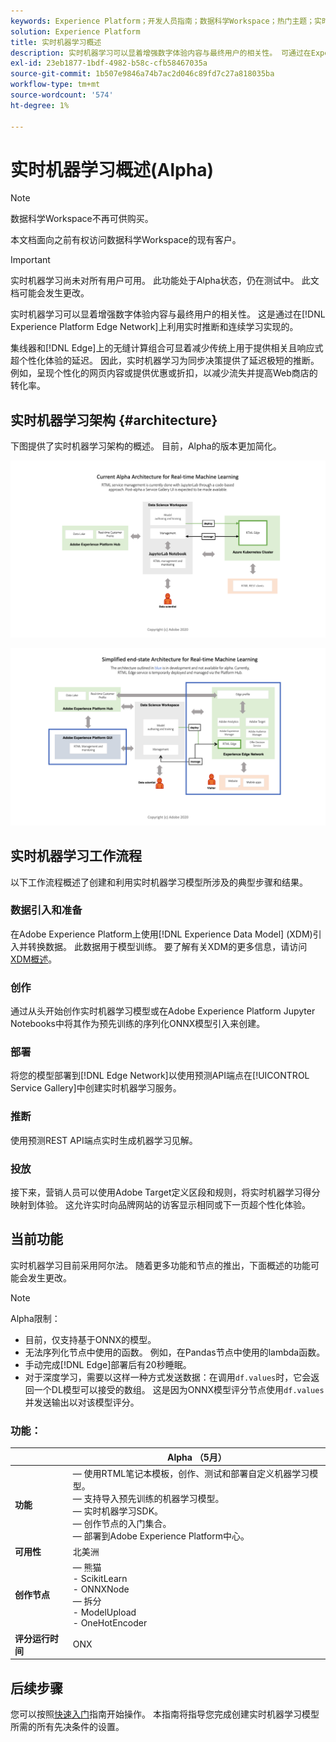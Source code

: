 ```yaml
---
keywords: Experience Platform；开发人员指南；数据科学Workspace；热门主题；实时机器学习；
solution: Experience Platform
title: 实时机器学习概述
description: 实时机器学习可以显着增强数字体验内容与最终用户的相关性。 可通过在Experience Platform Edge Network中利用实时推断和持续学习来实现这一点。
exl-id: 23eb1877-1bdf-4982-b58c-cfb58467035a
source-git-commit: 1b507e9846a74b7ac2d046c89fd7c27a818035ba
workflow-type: tm+mt
source-wordcount: '574'
ht-degree: 1%

---
```


# 实时机器学习概述(Alpha)

>[!NOTE]
>
>数据科学Workspace不再可供购买。
>
>本文档面向之前有权访问数据科学Workspace的现有客户。

>[!IMPORTANT]
>
>实时机器学习尚未对所有用户可用。 此功能处于Alpha状态，仍在测试中。 此文档可能会发生更改。

实时机器学习可以显着增强数字体验内容与最终用户的相关性。 这是通过在[!DNL Experience Platform Edge Network]上利用实时推断和连续学习实现的。

集线器和[!DNL Edge]上的无缝计算组合可显着减少传统上用于提供相关且响应式超个性化体验的延迟。 因此，实时机器学习为同步决策提供了延迟极短的推断。 例如，呈现个性化的网页内容或提供优惠或折扣，以减少流失并提高Web商店的转化率。

## 实时机器学习架构 {#architecture}

下图提供了实时机器学习架构的概述。 目前，Alpha的版本更加简化。

![阿尔法拱门](../images/rtml/alpha-arch.png)

![简化的概述](../images/rtml/end-to-end-arch.png)

## 实时机器学习工作流程

以下工作流程概述了创建和利用实时机器学习模型所涉及的典型步骤和结果。

### 数据引入和准备

在Adobe Experience Platform上使用[!DNL Experience Data Model] (XDM)引入并转换数据。 此数据用于模型训练。 要了解有关XDM的更多信息，请访问[XDM概述](../../xdm/home.md)。

### 创作

通过从头开始创作实时机器学习模型或在Adobe Experience Platform Jupyter Notebooks中将其作为预先训练的序列化ONNX模型引入来创建。

### 部署

将您的模型部署到[!DNL Edge Network]以使用预测API端点在[!UICONTROL Service Gallery]中创建实时机器学习服务。

### 推断

使用预测REST API端点实时生成机器学习见解。

### 投放

接下来，营销人员可以使用Adobe Target定义区段和规则，将实时机器学习得分映射到体验。 这允许实时向品牌网站的访客显示相同或下一页超个性化体验。

## 当前功能

实时机器学习目前采用阿尔法。 随着更多功能和节点的推出，下面概述的功能可能会发生更改。

>[!NOTE]
>
> Alpha限制：
>
> - 目前，仅支持基于ONNX的模型。
> - 无法序列化节点中使用的函数。 例如，在Pandas节点中使用的lambda函数。
> - 手动完成[!DNL Edge]部署后有20秒睡眠。
> - 对于深度学习，需要以这样一种方式发送数据：在调用`df.values`时，它会返回一个DL模型可以接受的数组。 这是因为ONNX模型评分节点使用`df.values`并发送输出以对该模型评分。


### 功能：

| | Alpha （5月） |
| --- | --- |
| **功能** |  — 使用RTML笔记本模板，创作、测试和部署自定义机器学习模型。 <br> — 支持导入预先训练的机器学习模型。 <br> — 实时机器学习SDK。 <br> — 创作节点的入门集合。 <br> — 部署到Adobe Experience Platform中心。 |
| **可用性** | 北美洲 |
| **创作节点** |  — 熊猫<br> - ScikitLearn <br> - ONNXNode <br> — 拆分<br> - ModelUpload <br> - OneHotEncoder |
| **评分运行时间** | ONX |

## 后续步骤

您可以按照[快速入门](./getting-started.md)指南开始操作。 本指南将指导您完成创建实时机器学习模型所需的所有先决条件的设置。
